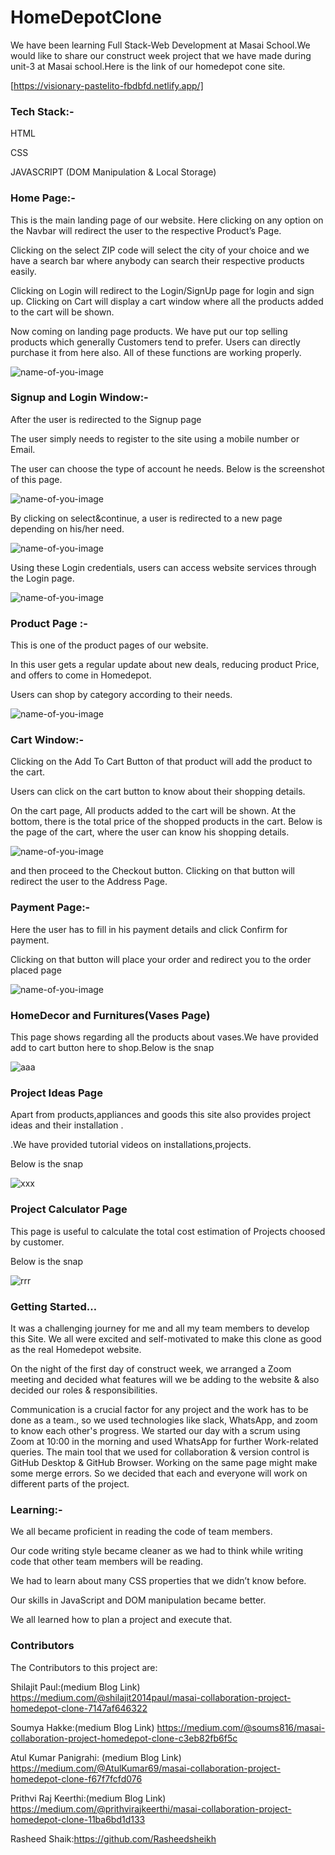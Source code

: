 # HomeDepotClone


We have been learning Full Stack-Web Development at Masai School.We would like to share our construct week project that we have made during unit-3 at Masai school.Here is the link of our homedepot cone site.

[https://visionary-pastelito-fbdbfd.netlify.app/]

### Tech Stack:-


HTML

CSS

JAVASCRIPT (DOM Manipulation & Local Storage)

### Home Page:-

This is the main landing page of our website.
Here clicking on any option on the Navbar will redirect the user to the respective Product’s Page.

Clicking on the select ZIP code will select the city of your choice and we have a search bar where anybody can search their respective products easily.

Clicking on Login will redirect to the Login/SignUp page for login and sign up. Clicking on Cart will display a cart window where all the products added to the cart will be shown.

Now coming on landing page products. We have put our top selling products which generally Customers tend to prefer.
Users can directly purchase it from here also.
All of these functions are working properly.


![name-of-you-image](https://miro.medium.com/max/1400/1*WLCJZacobN3kBOJ1FFPG1Q.png)


### Signup and Login Window:-

After the user is redirected to the Signup page

The user simply needs to register to the site using a mobile number or Email.

The user can choose the type of account he needs. Below is the screenshot of this page.

![name-of-you-image](https://miro.medium.com/max/1400/1*UtoB-TEArWCf_O8pN8mfDQ.png)

By clicking on select&continue, a user is redirected to a new page depending on his/her need.

![name-of-you-image](https://miro.medium.com/max/1400/1*NtiC7pzd-vaD6i3137bTJw.png)

Using these Login credentials, users can access website services through the Login page.


![name-of-you-image](https://miro.medium.com/max/1400/1*n_MvW6ihnDsVUnRDJabttw.png)


### Product Page :-

This is one of the product pages of our website.

In this user gets a regular update about new deals, reducing product Price, and offers to come in Homedepot.

Users can shop by category according to their needs.

![name-of-you-image](https://miro.medium.com/max/1400/1*qtgHJefP599_lKFh7GbphA.png)

### Cart Window:-

Clicking on the Add To Cart Button of that product will add the product to the cart.

Users can click on the cart button to know about their shopping details.

On the cart page, All products added to the cart will be shown. At the bottom, there is the total price of the shopped products in the cart.
Below is the page of the cart, where the user can know his shopping details.

![name-of-you-image](https://miro.medium.com/max/888/1*eqyqfxG5YrBJYam3ItwUBQ.jpeg)

and then proceed to the Checkout button. Clicking on that button will redirect the user to the Address Page.

### Payment Page:-

Here the user has to fill in his payment details and click Confirm for payment.

Clicking on that button will place your order and redirect you to the order placed page

![name-of-you-image](https://miro.medium.com/max/1400/1*gfbBBfPGK9_NnEWpjBzDmg.png)


### HomeDecor and Furnitures(Vases Page)

This page shows regarding all the products about vases.We have provided add to cart button here to shop.Below is the snap

![aaa](https://user-images.githubusercontent.com/99708068/161433704-d88a389f-ab40-454f-8298-d8294e677e39.png)

### Project Ideas Page

Apart from products,appliances and goods
this site also provides project ideas and their installation .

.We have provided tutorial videos on installations,projects.

Below is the snap

![xxx](https://user-images.githubusercontent.com/99708068/161433708-7ba59359-82ac-446f-a21b-e3103bd99a02.png)


### Project Calculator Page

This page is useful to calculate  the total cost estimation of Projects choosed by customer.

Below is the snap

![rrr](https://user-images.githubusercontent.com/99708068/161433707-4f490c3a-9ee1-4a96-a150-57b490ae6c29.png)



### Getting Started…


It was a challenging journey for me and all my team members to develop this Site. We all were excited and self-motivated to make this clone as good as the real Homedepot website.


On the night of the first day of construct week, we arranged a Zoom meeting and decided what features will we be adding to the website & also decided our roles & responsibilities.


Communication is a crucial factor for any project and the work has to be done as a team., so we used technologies like slack, WhatsApp, and zoom to know each other's progress. We started our day with a scrum using Zoom at 10:00 in the morning and used WhatsApp for further Work-related queries.
The main tool that we used for collaboration & version control is GitHub Desktop & GitHub Browser. Working on the same page might make some merge errors. So we decided that each and everyone will work on different parts of the project.

### Learning:-


We all became proficient in reading the code of team members.


Our code writing style became cleaner as we had to think while writing code that other team members will be reading.


We had to learn about many CSS properties that we didn’t know before.


Our skills in JavaScript and DOM manipulation became better.


We all learned how to plan a project and execute that.


### Contributors


The Contributors to this project are:


Shilajit Paul:(medium Blog Link) https://medium.com/@shilajit2014paul/masai-collaboration-project-homedepot-clone-7147af646322

Soumya Hakke:(medium Blog Link) https://medium.com/@soums816/masai-collaboration-project-homedepot-clone-c3eb82fb6f5c

Atul Kumar Panigrahi: (medium Blog Link) https://medium.com/@AtulKumar69/masai-collaboration-project-homedepot-clone-f67f7fcfd076

Prithvi Raj Keerthi:(medium Blog Link) https://medium.com/@prithvirajkeerthi/masai-collaboration-project-homedepot-clone-11ba6bd1d133

Rasheed Shaik:https://github.com/Rasheedsheikh
















